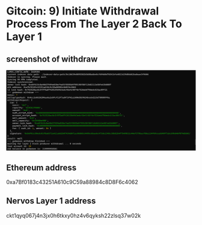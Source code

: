 # Gitcoin: 9) Initiate Withdrawal Process From The Layer 2 Back To Layer 1

## screenshot of withdraw
![withdraw-ckb](./withdraw-ckb.png)
## Ethereum address
0xa7Bf0183c43251A610c9C59a88984c8D8F6c4062
## Nervos Layer 1 address
ckt1qyq067j4n3jx0h6tkxy0hz4v6qyksh22zlsq37w02k
